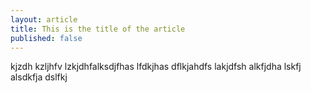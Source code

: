 ```yaml
---
layout: article
title: This is the title of the article
published: false
---
```


kjzdh kzljhfv lzkjdhfalksdjfhas lfdkjhas dflkjahdfs lakjdfsh alkfjdha lskfj alsdkfja dslfkj
